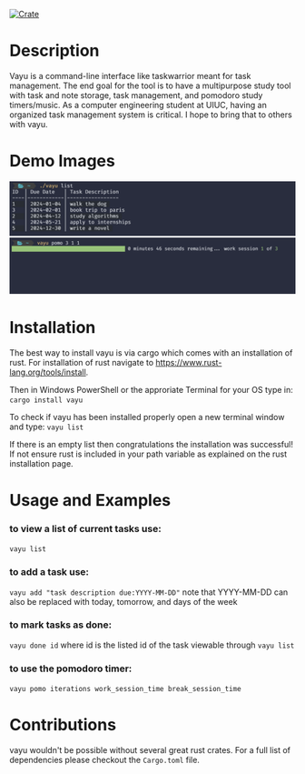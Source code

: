 [![Crate](https://img.shields.io/crates/v/vayu.svg)](https://crates.io/crates/vayu)

# Description
Vayu is a command-line interface like taskwarrior meant for task management. The end goal for the tool is to have a multipurpose study tool with task and note storage, task management, and pomodoro study timers/music. As a computer engineering student at UIUC, having an organized task management system is critical. I hope to bring that to others with vayu.
# Demo Images
![demo](demo.png)
![demo2](demo2.png)
# Installation
The best way to install vayu is via cargo which comes with an installation of rust. For installation of rust navigate to https://www.rust-lang.org/tools/install.

Then in Windows PowerShell or the approriate Terminal for your OS type in:
`cargo install vayu`

To check if vayu has been installed properly open a new terminal window and type:
`vayu list`

If there is an empty list then congratulations the installation was successful! If not ensure rust is included in your path variable as explained on the rust installation page.
# Usage and Examples
### to view a list of current tasks use:
`vayu list`
### to add a task use:
`vayu add "task description due:YYYY-MM-DD"`
note that YYYY-MM-DD can also be replaced with today, tomorrow, and days of the week
### to mark tasks as done:
`vayu done id`
where id is the listed id of the task viewable through `vayu list`
### to use the pomodoro timer:
`vayu pomo iterations work_session_time break_session_time`
# Contributions
vayu wouldn't be possible without several great rust crates. For a full list of dependencies please checkout the `Cargo.toml` file.